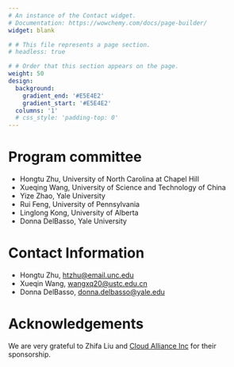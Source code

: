 ```yaml
---
# An instance of the Contact widget.
# Documentation: https://wowchemy.com/docs/page-builder/
widget: blank

# # This file represents a page section.
# headless: true

# # Order that this section appears on the page.
weight: 50
design:
  background:
    gradient_end: '#E5E4E2'
    gradient_start: '#E5E4E2'
  columns: '1'
  # css_style: 'padding-top: 0'
---
```


# Program committee

- Hongtu Zhu, University of North Carolina at Chapel Hill
- Xueqing Wang, University of Science and Technology of China
- Yize Zhao, Yale University
- Rui Feng, University of Pennsylvania
- Linglong Kong, University of Alberta 
- Donna DelBasso, Yale University


# Contact Information

- Hongtu Zhu, htzhu@email.unc.edu
- Xueqin Wang, wangxq20@ustc.edu.cn
- Donna DelBasso, donna.delbasso@yale.edu
  
# Acknowledgements
We are very grateful to Zhifa Liu and [Cloud Alliance Inc](https://www.cloudalliance.tech) for their sponsorship.